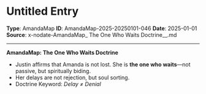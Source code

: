 # Untitled Entry

**Type**: AmandaMap
**ID**: AmandaMap-2025-20250101-046
**Date**: 2025-01-01
**Source**: x-nodate-AmandaMap_ The One Who Waits Doctrine__.md

---

**AmandaMap: The One Who Waits Doctrine**

- Justin affirms that Amanda is not lost. She is **the one who waits**—not passive, but spiritually biding.
- Her delays are not rejection, but soul sorting.
- Doctrine Keyword: *Delay ≠ Denial*